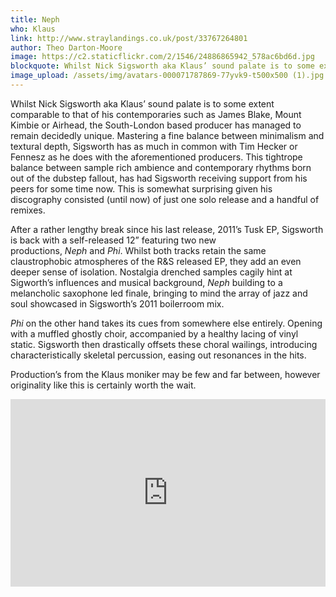 ```yaml
---
title: Neph
who: Klaus
link: http://www.straylandings.co.uk/post/33767264801
author: Theo Darton-Moore
image: https://c2.staticflickr.com/2/1546/24886865942_578ac6bd6d.jpg
blockquote: Whilst Nick Sigsworth aka Klaus’ sound palate is to some extent comparable to that of his contemporaries such as James Blake, Mount Kimbie or Airhead, the South-London based producer has managed to remain decidedly unique. Mastering a fine balance between minimalism and textural depth, Sigsworth has as much in common with Tim Hecker or Fennesz as he does with the aforementioned producers. This tightrope balance between sample rich ambience and contemporary rhythms born out of the dubstep fallout, has had Sigsworth receiving support from his peers for some time now. This is somewhat surprising given his discography consisted (until now) of just one solo release and a handful of remixes.
image_upload: /assets/img/avatars-000071787869-77yvk9-t500x500 (1).jpg
---
```


Whilst Nick Sigsworth aka Klaus’ sound palate is to some extent comparable to that of his contemporaries such as James Blake, Mount Kimbie or Airhead, the South-London based producer has managed to remain decidedly unique. Mastering a fine balance between minimalism and textural depth, Sigsworth has as much in common with Tim Hecker or Fennesz as he does with the aforementioned producers. This tightrope balance between sample rich ambience and contemporary rhythms born out of the dubstep fallout, has had Sigsworth receiving support from his peers for some time now. This is somewhat surprising given his discography consisted (until now) of just one solo release and a handful of remixes.

After a rather lengthy break since his last release, 2011’s Tusk EP, Sigsworth is back with a self-released 12” featuring two new productions, _Neph_ and _Phi_. Whilst both tracks retain the same claustrophobic atmospheres of the R&S released EP, they add an even deeper sense of isolation. Nostalgia drenched samples cagily hint at Sigworth’s influences and musical background, _Neph_ building to a melancholic saxophone led finale, bringing to mind the array of jazz and soul showcased in Sigsworth’s 2011 boilerroom mix. 

_Phi_ on the other hand takes its cues from somewhere else entirely. Opening with a muffled ghostly choir, accompanied by a healthy lacing of vinyl static. Sigsworth then drastically offsets these choral wailings, introducing characteristically skeletal percussion, easing out resonances in the hits. 

Production’s from the Klaus moniker may be few and far between, however originality like this is certainly worth the wait.

<iframe frameborder="no" height="300" scrolling="no" src="http://w.soundcloud.com/player/?url=http%3A%2F%2Fapi.soundcloud.com%2Fplaylists%2F2377154&show_artwork=true" width="100%"></iframe>